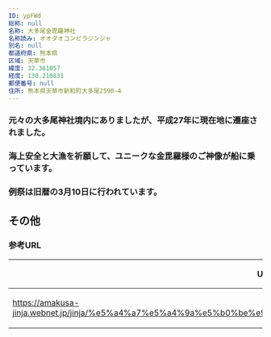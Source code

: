 ```yaml
---
ID: ypFWd
総称: null
名称: 大多尾金毘羅神社
名称読み: オオダオコンピラジンジャ
別名: null
都道府県: 熊本県
区域: 天草市
緯度: 32.361057
経度: 130.210831
郵便番号: null
住所: 熊本県天草市新和町大多尾2590-4
---
```


### 元々の大多尾神社境内にありましたが、平成27年に現在地に遷座されました。

### 海上安全と大漁を祈願して、ユニークな金毘羅様のご神像が船に乗っています。

### 例祭は旧暦の3月10日に行われています。

## その他

### 参考URL

| URL                                                                                                             | 説明   |
| --------------------------------------------------------------------------------------------------------------- | ------ |
| https://amakusa-jinja.webnet.jp/jinja/%e5%a4%a7%e5%a4%9a%e5%b0%be%e9%87%91%e6%af%98%e7%be%85%e7%a5%9e%e7%a4%be/ | 神社庁 |
